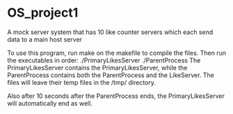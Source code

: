 # OS_project1
A mock server system that has 10 like counter servers which each send data to a main host server

To use this program, run make on the makefile to compile the files.
Then run the executables in order:  ./PrimaryLikesServer   ./ParentProcess
The PrimaryLikesServer contains the PrimaryLikesServer, while the ParentProcess contains both the ParentProcess and the LikeServer.
The files will leave their temp files in the /tmp/ directory.

Also after 10 seconds after the ParentProcess ends, the PrimaryLikesServer will automatically end as well.
